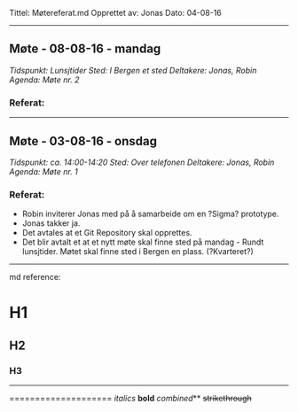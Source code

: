 Tittel: Møtereferat.md
Opprettet av: Jonas
Dato: 04-08-16

----------------------------------------

## Møte - 08-08-16 - mandag

*Tidspunkt: Lunsjtider*
*Sted: I Bergen et sted*
*Deltakere: Jonas, Robin*
*Agenda: Møte nr. 2*

### Referat:

----------------------------------------

## Møte - 03-08-16 - onsdag

*Tidspunkt: ca. 14:00-14:20*
*Sted: Over telefonen*
*Deltakere: Jonas, Robin*
*Agenda: Møte nr. 1*

### Referat:

- Robin inviterer Jonas med på å samarbeide om en ?Sigma? prototype.
- Jonas takker ja.
- Det avtales at et Git Repository skal opprettes.
- Det blir avtalt et at et nytt møte skal finne sted på mandag - Rundt lunsjtider. Møtet skal finne sted i Bergen en plass. (?Kvarteret?)

----------------------------------------

md reference:

# H1
## H2
### H3
--------------------
====================
*italics*
**bold**
_combined_**
~~strikethrough~~



